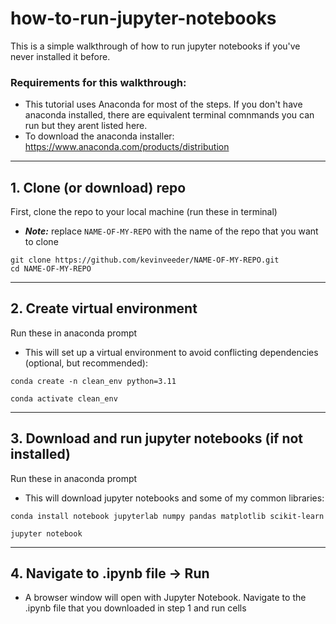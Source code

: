 # how-to-run-jupyter-notebooks
This is a simple walkthrough of how to run jupyter notebooks if you've never installed it before. 

### Requirements for this walkthrough:
- This tutorial uses Anaconda for most of the steps. If you don't have anaconda installed, there are equivalent terminal comnmands you can run but they arent listed here.
- To download the anaconda installer:  https://www.anaconda.com/products/distribution 
---
## 1. Clone (or download) repo
First, clone the repo to your local machine (run these in terminal)
- *__Note:__* replace `NAME-OF-MY-REPO` with the name of the repo that you want to clone
```
git clone https://github.com/kevinveeder/NAME-OF-MY-REPO.git
cd NAME-OF-MY-REPO
```

---
## 2. Create virtual environment

Run these in anaconda prompt
- This will set up a virtual environment to avoid conflicting dependencies (optional, but recommended):
```
conda create -n clean_env python=3.11

conda activate clean_env
```
---
## 3. Download and run jupyter notebooks (if not installed)
Run these in anaconda prompt
- This will download jupyter notebooks and some of my common libraries:
``` 
conda install notebook jupyterlab numpy pandas matplotlib scikit-learn

jupyter notebook
```
---
## 4. Navigate to .ipynb file -> Run
- A browser window will open with Jupyter Notebook. Navigate to the .ipynb file that you downloaded in step 1 and run cells
